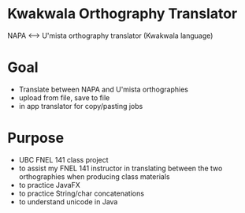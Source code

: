 # Kwakwala Orthography Translator
NAPA &lt;--> U'mista orthography translator (Kwakwala language)

# Goal
* Translate between NAPA and U'mista orthographies
* upload from file, save to file
* in app translator for copy/pasting jobs

# Purpose
* UBC FNEL 141 class project
* to assist my FNEL 141 instructor in translating between the two orthographies when producing class materials
* to practice JavaFX
* to practice String/char concatenations
* to understand unicode in Java
